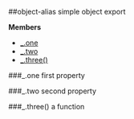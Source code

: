 <a name="module_object-alias"></a>
##object-alias
simple object export

**Members**

* [_.one](#module_object-alias.one)
* [_.two](#module_object-alias.two)
* [_.three()](#module_object-alias.three)

<a name="module_object-alias.one"></a>
###_.one
first property

<a name="module_object-alias.two"></a>
###_.two
second property

<a name="module_object-alias.three"></a>
###_.three()
a function

